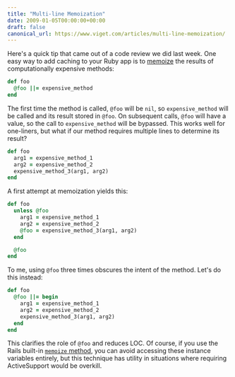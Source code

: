 ```yaml
---
title: "Multi-line Memoization"
date: 2009-01-05T00:00:00+00:00
draft: false
canonical_url: https://www.viget.com/articles/multi-line-memoization/
---
```


Here's a quick tip that came out of a code review we did last week. One
easy way to add caching to your Ruby app is to
[memoize](https://en.wikipedia.org/wiki/Memoization) the results of
computationally expensive methods:

```ruby
def foo
  @foo ||= expensive_method
end
```

The first time the method is called, `@foo` will be `nil`, so
`expensive_method` will be called and its result stored in `@foo`. On
subsequent calls, `@foo` will have a value, so the call to
`expensive_method` will be bypassed. This works well for one-liners, but
what if our method requires multiple lines to determine its result?

```ruby
def foo
  arg1 = expensive_method_1
  arg2 = expensive_method_2
  expensive_method_3(arg1, arg2)
end
```

A first attempt at memoization yields this:

```ruby
def foo
  unless @foo
    arg1 = expensive_method_1
    arg2 = expensive_method_2
    @foo = expensive_method_3(arg1, arg2)
  end

  @foo
end
```

To me, using `@foo` three times obscures the intent of the method. Let's
do this instead:

```ruby
def foo
  @foo ||= begin
    arg1 = expensive_method_1
    arg2 = expensive_method_2
    expensive_method_3(arg1, arg2)
  end
end
```

This clarifies the role of `@foo` and reduces LOC. Of course, if you use
the Rails built-in [`memoize`
method](http://ryandaigle.com/articles/2008/7/16/what-s-new-in-edge-rails-memoization),
you can avoid accessing these instance variables entirely, but this
technique has utility in situations where requiring ActiveSupport would
be overkill.
